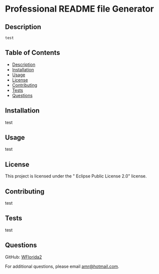 # Professional README file Generator
    
    
    
  
## Description
    test

## Table of Contents
  - [Description](#description)
  - [Installation](#installation)
  - [Usage](#usage)
  - [License](#license)
  - [Contributing](#contributing)
  - [Tests](#tests)
  - [Questions](#questions)
  

## Installation
test

## Usage
test

## License
This project is licensed under the " Eclipse Public License 2.0" license.

## Contributing
test

## Tests
test

## Questions
GitHub: [WFlorida2](https://github.com/WFlorida2)

For additional questions, please email [amr@hotmail.com](mailto:amr@hotmail.com).
